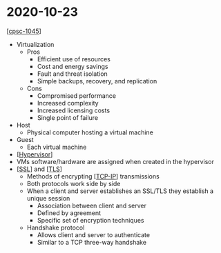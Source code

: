 # 2020-10-23

[[cpsc-1045]]

- Virtualization
  - Pros
    - Efficient use of resources
    - Cost and energy savings
    - Fault and threat isolation
    - Simple backups, recovery, and replication
  - Cons
    - Compromised performance
    - Increased complexity
    - Increased licensing costs
    - Single point of failure
- Host
  - Physical computer hosting a virtual machine
- Guest
  - Each virtual machine
- [[Hypervisor]]
- VMs software/hardware are assigned when created in the hypervisor
- [[SSL]] and [[TLS]]
  - Methods of encrypting [[TCP-IP]] transmissions
  - Both protocols work side by side
  - When a client and server establishes an SSL/TLS they establish a unique session
    - Association between client and server
    - Defined by agreement
    - Specific set of encryption techniques
  - Handshake protocol
    - Allows client and server to authenticate
    - Similar to a TCP three-way handshake

[//begin]: # "Autogenerated link references for markdown compatibility"
[cpsc-1045]: cpsc-1045 "CPSC 1045 - Intro. to Web Programming"
[hypervisor]: hypervisor "Hypervisor"
[ssl]: ssl "SSL (Secure Socket Layer)"
[tls]: tls "TLS (Transport Layer Security)"
[tcp-ip]: tcp-ip "TCP/IP"
[//end]: # "Autogenerated link references"